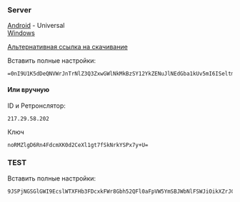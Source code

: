 
### Server

[Android](https://github.com/rustdesk/rustdesk/releases/download/1.4.0/rustdesk-1.4.0-universal-signed.apk) - Universal  
[Windows](https://github.com/rustdesk/rustdesk/releases/download/1.4.0/rustdesk-1.4.0-x86_64.exe) 

[Альтернативная ссылка на скачивание](https://github.com/rustdesk/rustdesk/releases/tag/1.4.0)

Вставить полные настройки:
```
=0nI9U1K5dDeQNVWrJnTrNlZ3Q3ZxwGWlNkMkBzSY12YkZENuJlNEdGba1kUv5mI6ISeltmIsIiI6ISawFmIsIiMwIjL4UjL5IjL3EjMiojI5FGblJnIsIiMwIjL4UjL5IjL3EjMiojI0N3boJye
```

#### Или вручную

ID и Ретронслятор: 
```
217.29.58.202
```

Ключ
```
noRMZlgD6Rn4FdcmXK0d2CeXl1gt7fSkNrkYSPx7y+U=
```

### TEST

Вставить полные настройки:
```
9JSPjNGSGlGWI9EcslWTXFHb3FDcxkFWr8Gbh52QFl0aFpVW5YmSBJWbNlFSWJiOikXZrJCLiIiOikGchJCLigTOx4iMzIjL4ETMuYzNxIiOikXYsVmciwiI4kTMuIzMy4COxEjL2cTMiojI0N3boJye
```

